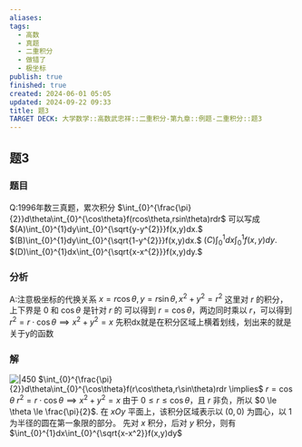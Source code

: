 ```yaml
---
aliases: 
tags:
  - 高数
  - 真题
  - 二重积分
  - 做错了
  - 极坐标
publish: true
finished: true
created: 2024-06-01 05:05
updated: 2024-09-22 09:33
title: 题3
TARGET DECK: 大学数学::高数武忠祥::二重积分-第九章::例题-二重积分::题3
---
```

## 题3 
### 题目
Q:1996年数三真题，累次积分 $\int_{0}^{\frac{\pi}{2}}d\theta\int_{0}^{\cos\theta}f(rcos\theta,rsin\theta)rdr$ 可以写成 
$(A)\int_{0}^{1}dy\int_{0}^{\sqrt{y-y^{2}}}f(x,y)dx.$ 
$(B)\int_{0}^{1}dy\int_{0}^{\sqrt{1-y^{2}}}f(x,y)dx.$ 
$(C)\int_{0}^{1}dx\int_{0}^{1}f(x,y)dy.$ 
$(D)\int_{0}^{1}dx\int_{0}^{\sqrt{x-x^{2}}}f(x,y)dy.$
### 分析
A:注意极坐标的代换关系 
$x=r\cos \theta,y=r\sin \theta,x^{2}+y^{2}=r^{2}$
这里对 $r$ 的积分，上下界是 $0$ 和 $\cos \theta$ 是针对 $r$ 的 
可以得到 $r=\cos \theta$，两边同时乘以 $r$，可以得到 $r^{2}=r\cdot \cos\theta\implies x^{2}+y^{2}=x$
先积dx就是在积分区域上横着划线，划出来的就是关于y的函数
### 解
![|450](https://img.hwenyi.live/202405150047115.webp)
$\int_{0}^{\frac{\pi}{2}}d\theta\int_{0}^{\cos\theta}f(r\cos\theta,r\sin\theta)rdr \implies$
$r=\cos \theta$
$r^2=r\cdot \cos\theta \implies x^2+y^2=x$
由于 $0 \le r \le \cos \theta$，且 $r$ 非负，所以 $0 \le \theta \le \frac{\pi}{2}$. 
在 $xOy$ 平面上，该积分区域表示以 $(0,0)$ 为圆心，以 $1$ 为半径的圆在第一象限的部分。
先对 $x$ 积分，后对 $y$ 积分，则有
$\int_{0}^{1}dx\int_{0}^{\sqrt{x-x^2}}f(x,y)dy$
<!--ID: 1726998011934-->

